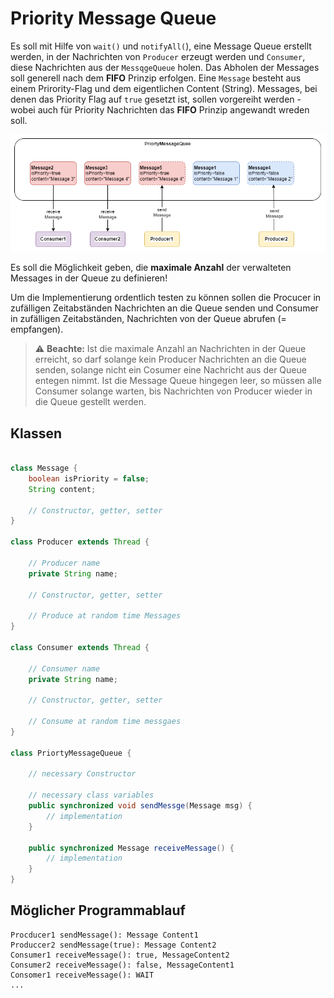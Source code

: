 # Priority Message Queue

Es soll mit Hilfe von `wait()` und `notifyAll(`), eine Message Queue erstellt werden, in der Nachrichten von `Producer` erzeugt werden und `Consumer`, diese Nachrichten aus der `MessqgeQueue` holen. Das Abholen der Messages soll generell nach dem **FIFO** Prinzip erfolgen. Eine `Message` besteht aus einem Prirority-Flag und dem eigentlichen Content (String). Messages, bei denen das Priority Flag auf `true` gesetzt ist, sollen vorgereiht werden - wobei auch für Priority Nachrichten das **FIFO** Prinzip angewandt wreden soll.

![Priority Message Queue](PriorityMessageQueuedrawio.drawio.png)

Es soll die Möglichkeit geben, die **maximale Anzahl** der verwalteten Messages in der Queue zu definieren!

Um die Implementierung ordentlich testen zu können sollen die Procucer in zufälligen Zeitabständen Nachrichten an die Queue senden und Consumer in zufälligen Zeitabständen, Nachrichten von der Queue abrufen (= empfangen).

> :warning: **Beachte:** Ist die maximale Anzahl an Nachrichten in der Queue erreicht, so darf solange kein Producer Nachrichten an die Queue senden, solange nicht ein Cosumer eine Nachricht aus der Queue entegen nimmt. Ist die Message Queue hingegen leer, so müssen alle Consumer solange warten, bis Nachrichten von Producer wieder in die Queue gestellt werden.

## Klassen

```java

class Message {
    boolean isPriority = false;
    String content;

    // Constructor, getter, setter 
}

class Producer extends Thread {

    // Producer name
    private String name;

    // Constructor, getter, setter

    // Produce at random time Messages
}

class Consumer extends Thread {

    // Consumer name
    private String name;

    // Constructor, getter, setter

    // Consume at random time messgaes
}

class PriortyMessageQueue {

    // necessary Constructor

    // necessary class variables
    public synchronized void sendMessge(Message msg) {
        // implementation
    }

    public synchronized Message receiveMessage() {
        // implementation
    }
}
```

## Möglicher Programmablauf

```console
Procducer1 sendMessage(): Message Content1
Produccer2 sendMessage(true): Message Content2
Consumer1 receiveMessage(): true, MessageContent2
Consumer2 receiveMessage(): false, MessageContent1
Consomer1 receiveMessage(): WAIT
...
```
